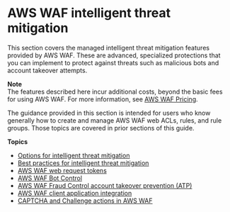 # AWS WAF intelligent threat mitigation<a name="waf-managed-protections"></a>

This section covers the managed intelligent threat mitigation features provided by AWS WAF\. These are advanced, specialized protections that you can implement to protect against threats such as malicious bots and account takeover attempts\. 

**Note**  
The features described here incur additional costs, beyond the basic fees for using AWS WAF\. For more information, see [AWS WAF Pricing](http://aws.amazon.com/waf/pricing/)\.

The guidance provided in this section is intended for users who know generally how to create and manage AWS WAF web ACLs, rules, and rule groups\. Those topics are covered in prior sections of this guide\. 

**Topics**
+ [Options for intelligent threat mitigation](waf-managed-protections-comparison-table.md)
+ [Best practices for intelligent threat mitigation](waf-managed-protections-best-practices.md)
+ [AWS WAF web request tokens](waf-tokens.md)
+ [AWS WAF Bot Control](waf-bot-control.md)
+ [AWS WAF Fraud Control account takeover prevention \(ATP\)](waf-atp.md)
+ [AWS WAF client application integration](waf-application-integration.md)
+ [CAPTCHA and Challenge actions in AWS WAF](waf-captcha-and-challenge.md)